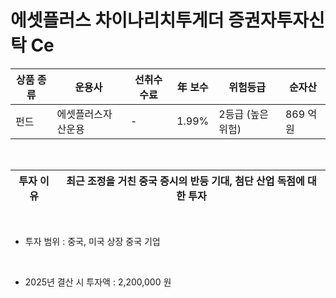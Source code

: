 # 에셋플러스 차이나리치투게더 증권자투자신탁 Ce

| 상품 종류 | 운용사 | 선취수수료 | 年 보수 | 위험등급 | 순자산 |
|---|---|---|---|------|---|
| 펀드 | 에셋플러스자산운용 | - | 1.99% | 2등급 (높은위험) | 869 억원 |

<br>

| 투자 이유 | 최근 조정을 거친 중국 증시의 반등 기대, 첨단 산업 독점에 대한 투자 |
|---|-----------------|

<br>

* 투자 범위 : 중국, 미국 상장 중국 기업

<br>

* 2025년 결산 시 투자액 : 2,200,000 원
